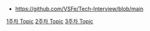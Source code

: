 - https://github.com/VSFe/Tech-Interview/blob/main

[1주차 Topic](1주차%20Topic.md)
[2주차 Topic](2주차%20Topic.md)
[3주차 Topic](3주차%20Topic.md)